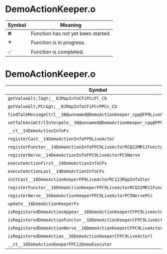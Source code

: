 # DemoActionKeeper.o
| Symbol | Meaning 
| ------------- | ------------- 
| :x: | Function has not yet been started. 
| :eight_pointed_black_star: | Function is in progress. 
| :white_check_mark: | Function is completed. 


# DemoActionKeeper.o
| Symbol | Decompiled? |
| ------------- | ------------- |
| `getValue&lt;l&gt;__8JMapInfoCFiPCcPl_Cb` | :x: |
| `getValue&lt;PCc&gt;__8JMapInfoCFiPCcPPCc_Cb` | :x: |
| `findTalkMessageCtrl__30@unnamed@DemoActionKeeper_cpp@FP9LiveActor` | :x: |
| `setTalkAnimCtrlInterpole__30@unnamed@DemoActionKeeper_cpp@FP9LiveActorl` | :x: |
| `__ct__14DemoActionInfoFv` | :x: |
| `registerCast__14DemoActionInfoFP9LiveActor` | :white_check_mark: |
| `registerFunctor__14DemoActionInfoFPC9LiveActorRCQ22MR11FunctorBase` | :white_check_mark: |
| `registerNerve__14DemoActionInfoFPC9LiveActorPC5Nerve` | :white_check_mark: |
| `executeActionFirst__14DemoActionInfoCFv` | :x: |
| `executeActionLast__14DemoActionInfoCFv` | :x: |
| `initCast__16DemoActionKeeperFP9LiveActorRC12JMapInfoIter` | :x: |
| `registerFunctor__16DemoActionKeeperFPC9LiveActorRCQ22MR11FunctorBasePCc` | :x: |
| `registerNerve__16DemoActionKeeperFPC9LiveActorPC5NervePCc` | :x: |
| `update__16DemoActionKeeperFv` | :x: |
| `isRegisteredDemoActionAppear__16DemoActionKeeperCFPC9LiveActor` | :x: |
| `isRegisteredDemoActionFunctor__16DemoActionKeeperCFPC9LiveActor` | :x: |
| `isRegisteredDemoActionNerve__16DemoActionKeeperCFPC9LiveActor` | :x: |
| `isRegisteredDemoAction__16DemoActionKeeperCFPC9LiveActorl` | :x: |
| `__ct__16DemoActionKeeperFPC12DemoExecutor` | :x: |
